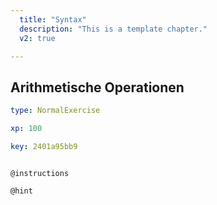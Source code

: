 ```yaml
---
  title: "Syntax"
  description: "This is a template chapter."
  v2: true

---
```

## Arithmetische Operationen

```yaml
type: NormalExercise

xp: 100

key: 2401a95bb9



```



`@instructions`


`@hint`










